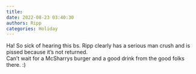 ```yaml
---
title: 
date: 2022-08-23 03:40:30
authors: Ripp
categories: Holiday
---
```


 Ha! So sick of hearing this bs. Ripp clearly has a serious man crush and is pissed because it’s not returned.  
Can’t wait for a McSharrys burger and a good drink from the good folks there.  :)
